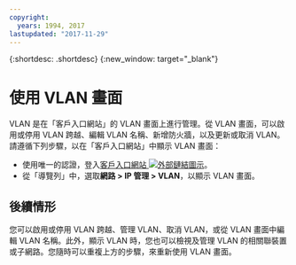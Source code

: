 ```yaml
---
copyright:
  years: 1994, 2017
lastupdated: "2017-11-29"
---
```


{:shortdesc: .shortdesc}
{:new_window: target="_blank"}

# 使用 VLAN 畫面

VLAN 是在「客戶入口網站」的 VLAN 畫面上進行管理。從 VLAN 畫面，可以啟用或停用 VLAN 跨越、編輯 VLAN 名稱、新增防火牆，以及更新或取消 VLAN。請遵循下列步驟，以在「客戶入口網站」中顯示 VLAN 畫面：

 * 使用唯一的認證，登入[客戶入口網站 ![外部鏈結圖示](../../icons/launch-glyph.svg "外部鏈結圖示")](https://control.softlayer.com/)。
 * 從「導覽列」中，選取**網路 > IP 管理 > VLAN**，以顯示 VLAN 畫面。

## 後續情形

您可以啟用或停用 VLAN 跨越、管理 VLAN、取消 VLAN，或從 VLAN 畫面中編輯 VLAN 名稱。此外，顯示 VLAN 時，您也可以檢視及管理 VLAN 的相關聯裝置或子網路。您隨時可以重複上方的步驟，來重新使用 VLAN 畫面。
